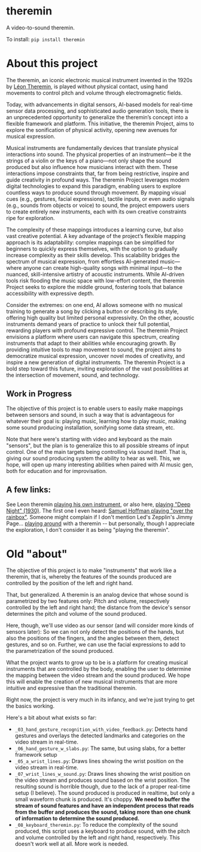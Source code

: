 # theremin

A video-to-sound theremin. 

To install:	```pip install theremin```


# About this project

The theremin, an iconic electronic musical instrument invented in the 1920s by [Léon Theremin](https://www.youtube.com/watch?v=w5qf9O6c20o), is played without physical contact, using hand movements to control pitch and volume through electromagnetic fields. 

Today, with advancements in digital sensors, AI-based models for real-time sensor data processing, and sophisticated audio generation tools, there is an unprecedented opportunity to generalize the theremin’s concept into a flexible framework and platform. This initiative, the theremin Project, aims to explore the sonification of physical activity, opening new avenues for musical expression.

Musical instruments are fundamentally devices that translate physical interactions into sound. The physical properties of an instrument—be it the strings of a violin or the keys of a piano—not only shape the sound produced but also influence how musicians interact with them. These interactions impose constraints that, far from being restrictive, inspire and guide creativity in profound ways. The theremin Project leverages modern digital technologies to expand this paradigm, enabling users to explore countless ways to produce sound through movement. By mapping visual cues (e.g., gestures, facial expressions), tactile inputs, or even audio signals (e.g., sounds from objects or voice) to sound, the project empowers users to create entirely new instruments, each with its own creative constraints ripe for exploration.

The complexity of these mappings introduces a learning curve, but also vast creative potential. A key advantage of the project’s flexible mapping approach is its adaptability: complex mappings can be simplified for beginners to quickly express themselves, with the option to gradually increase complexity as their skills develop. This scalability bridges the spectrum of musical expression, from effortless AI-generated music—where anyone can create high-quality songs with minimal input—to the nuanced, skill-intensive artistry of acoustic instruments. While AI-driven tools risk flooding the music space with low-effort content, the theremin Project seeks to explore the middle ground, fostering tools that balance accessibility with expressive depth.

Consider the extremes: on one end, AI allows someone with no musical training to generate a song by clicking a button or describing its style, offering high quality but limited personal expressivity. On the other, acoustic instruments demand years of practice to unlock their full potential, rewarding players with profound expressive control. The theremin Project envisions a platform where users can navigate this spectrum, creating instruments that adapt to their abilities while encouraging growth. By providing intuitive tools to map movement to sound, the project aims to democratize musical expression, uncover novel modes of creativity, and inspire a new generation of digital instruments. The theremin Project is a bold step toward this future, inviting exploration of the vast possibilities at the intersection of movement, sound, and technology.

## Work in Progress

The objective of this project is to enable users to easily make mappings between sensors and sound, 
in such a way that is advantageous for whatever their goal is: 
playing music, learning how to play music, making some sound producing installation, sonifying some data stream, etc.

Note that here were's starting with video and keyboard as the main "sensors", but the plan is to generalize this to all possible streams of input control. 
One of the main targets being controlling via sound itself. 
That is, giving our sound producing system the ability to hear as well. 
This, we hope, will open up many interesting abilities when paired with AI music gen, both for education and for improvisation.


## A few links:

See Leon theremin [playing his own instrument](https://www.youtube.com/watch?v=w5qf9O6c20o), 
or also here, [playing "Deep Night" (1930)](https://www.youtube.com/watch?v=WhR2e9ab-Uw).
The first one I even heard: 
[Samuel Hoffman playing "over the rainbox"](https://www.youtube.com/watch?v=K6KbEnGnymk). 
Someone might complain if I don't mention Led's Zepplin's Jimmy Page... [playing around](https://www.youtube.com/watch?v=KPhXm-UPfEU) with a theremin -- but personally, though I appreciate the exploration, I don't consider it as being "playing the theremin". 

# Old "about"

The objective of this project is to make "instruments" that work like a theremin, 
that is, whereby the features of the sounds produced are controlled by the position of the left and right hand. 

That, but generalized. 
A theremin is an analog device that whose sound is parametrized by two features only:
Pitch and volume, respectively controlled by the left and right hand; the 
distance from the device's sensor determines the pitch and volume of the sound produced.

Here, though, we'll use video as our sensor (and will consider more kinds of sensors later): So we can not only detect the positions of the hands, but also the positions of the fingers, and the angles between them, 
detect gestures, and so on. Further, we can use the facial expressions to add to 
the parametrization of the sound produced.

What the project wants to grow up to be is a platform for creating musical instruments
that are controlled by the body, enabling the user to determine the mapping between
the video stream and the sound produced. 
We hope this will enable the creation of new musical instruments that are more
intuitive and expressive than the traditional theremin.

Right now, the project is very much in its infancy, and we're just trying to get the basics working.

Here's a bit about what exists so far:

* `_03_hand_gesture_recognition_with_video_feedback.py`: Detects hand gestures and overlays
    the detected landmarks and categories on the video stream in real-time.
* `_06_hand_gesture_w_slabs.py`: The same, but using slabs, for a better framework setup
* `_05_a_wrist_lines.py`: Draws lines showing the wrist position on the video stream
    in real-time.
* `_07_wrist_lines_w_sound.py`: Draws lines showing the wrist position on the video stream
    and produces sound based on the wrist position. The resulting sound is horrible though, 
    due to the lack of a proper real-time setup (I believe). The sound produced is 
    produced in realtime, but only a small waveform chunk is produced. 
    It's choppy.
    **We need to buffer the stream of sound features and have an independent process that
    reads from the buffer and produces the sound, taking more than one chunk of 
    information to determine the sound produced.**
* `_08_keyboard_theremin.py`: To reduce the complexity of the sound produced, this script
    uses a keyboard to produce sound, with the pitch and volume controlled by the 
    left and right hand, respectively. This doesn't work well at all. More work is needed.





